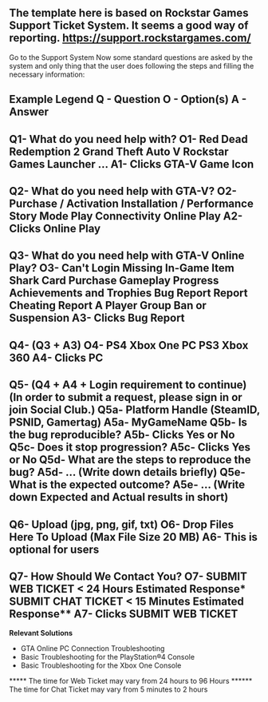 The template here is based on Rockstar Games Support Ticket System. It seems a good way of reporting.
https://support.rockstargames.com/
------------------------------------------------------------------------------------------------

Go to the Support System
Now some standard questions are asked by the system and only thing that the user does following the steps and filling the necessary information:

  **Example**
__Legend__
**Q** - Question
**O** - Option(s)
**A** - Answer
-------------------------------------
**Q1**- What do you need help with?
**O1**- Red Dead Redemption 2
        Grand Theft Auto V
        Rockstar Games Launcher
        ...
**A1**- Clicks GTA-V Game Icon
-------------------------------------
**Q2**- What do you need help with GTA-V?
**O2**- Purchase / Activation
        Installation / Performance
        Story Mode Play
        Connectivity
        Online Play
**A2**- Clicks Online Play
-------------------------------------
**Q3**- What do you need help with GTA-V Online Play?
**O3**- Can't Login
        Missing In-Game Item
        Shark Card Purchase
        Gameplay Progress
        Achievements and Trophies
        Bug Report
        Report Cheating
        Report A Player Group
        Ban or Suspension
**A3**- Clicks Bug Report
-------------------------------------
**Q4**- (Q3 + A3)
**O4**- PS4
        Xbox One
        PC
        PS3
        Xbox 360
**A4**- Clicks PC
-------------------------------------
**Q5**- (Q4 + A4 + Login requirement to continue)
        (In order to submit a request, please sign in or join Social Club.)
  **Q5a**- Platform Handle (SteamID, PSNID, Gamertag)
  **A5a**- MyGameName
  **Q5b**- Is the bug reproducible?
  **A5b**- Clicks Yes or No
  **Q5c**- Does it stop progression?
  **A5c**- Clicks Yes or No
  **Q5d**- What are the steps to reproduce the bug?
  **A5d**- ... (Write down details briefly)
  **Q5e**- What is the expected outcome?
  **A5e**- ... (Write down Expected and Actual results in short)
-------------------------------------
**Q6**- Upload (jpg, png, gif, txt)
**O6**- Drop Files Here To Upload
        (Max File Size 20 MB)
**A6**- This is optional for users
-------------------------------------
**Q7**- How Should We Contact You?
**O7**- SUBMIT WEB TICKET < 24 Hours Estimated Response*
        SUBMIT CHAT TICKET < 15 Minutes Estimated Response**
**A7**- Clicks SUBMIT WEB TICKET
-------------------------------------
  **Relevant Solutions**
- GTA Online PC Connection Troubleshooting
- Basic Troubleshooting for the PlayStation®4 Console
- Basic Troubleshooting for the Xbox One Console

*****  The time for Web Ticket may vary from 24 hours to 96 Hours
****** The time for Chat Ticket may vary from 5 minutes to 2 hours

